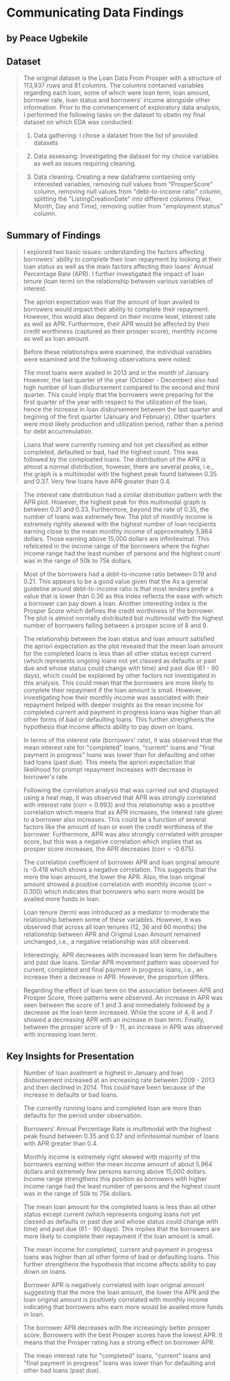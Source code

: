 # Communicating Data Findings

## by Peace Ugbekile

## Dataset

> The original dataset is the Loan Data From Prosper with a structure of 113,937 rows and 81 columns. The columns contained variables regarding each loan, some of which were loan term, loan amount, borrower rate, loan status and borrowers' income alongside other information. Prior to the commencement of exploratory data analysis, I performed the following tasks on the dataset to obatin my final dataset on which EDA was conducted:

> 1. Data gathering: I chose a dataset from the list of provided datasets

> 2. Data assessing: Investigating the dataset for my choice variables as well as issues requiring cleaning.

> 3. Data cleaning: Creating a new dataframe containing only interested variables, removing null values from "ProsperScore" column, removing null values from "debt-to-income ratio" column, splitting the "ListingCreationDate" into different columns (Year, Month, Day and Time),  removing outlier from "employment status" column.

## Summary of Findings

> I explored two basic issues: understanding the factors affecting borrowers' ability to complete their loan repayment by looking at their loan status as well as the main factors affecting their loans' Annual Percentage Rate (APR). I further investigated the impact of loan tenure (loan term) on the relationship between various variables of interest.

> The apriori expectation was that the amount of loan availed to borrowers would impact their ability to complete their repayment. However, this would also depend on their income level, interest rate as well as APR. Furthermore, their APR would be affected by their credit worthiness (captured as their prosper score), monthly income as well as loan amount.

> Before these relationships were examined, the individual variables were examined and the following observations were noted:

> The most loans were availed in 2013 and in the month of January. However, the last quarter of the year (October - December) also had high number of loan disbursement compared to the second and third quarter. This could imply that the borrowers were preparing for the first quarter of the year with respect to the utilization of the loan, hence the increase in loan disbursement between the last quarter and begining of the first quarter (January and February). Other quarters were most likely production and utilization period, rather than a period for debt accummulation. 

> Loans that were currently running and not yet classified as either completed, defaulted or bad, had the highest count. This was followed by the comploeted loans. The distribution of the APR is almost a normal distribution, however, there are several peaks, i.e., the graph is a multimodal with the highest peak found between 0.35 and 0.37. Very few loans have APR greater than 0.4.

> The interest rate distribution had a similar distribution pattern with the APR plot. However, the highest peak for this multimodal graph is between 0.31 and 0.33. Furthermore, beyond the rate of 0.35, the number of loans was extremely few. The plot of monthly income is extremely rightly skewed with the highest number of loan recipients earning close to the mean monthly income of approximately 5,964 dollars. Those earning above 15,000 dollars are infinitesimal. This refelceted in the income range of the borrowers where the higher income range had the least number of persons and the highest count was in the range of 50k to 75k dollars.

>  Most of the borrowers had a debt-to-income ratio between 0.19 and 0.21. This appears to be a good value given that the As a general guideline around debt-to-income ratio is that most lenders prefer a value that is lower than 0.36 as this index reflects the ease with which a borrower can pay down a loan. Another interesting index is the Prosper Score which defines the credit worthiness of the borrower. The plot is almost normally distributed but multimodal with the highest number of borrowers falling between a prosper score of 8 and 9.

> The relationship between the loan status and loan amount satisfied the apriori expectation as the plot revealed that the mean loan amount for the completed loans is less than all other status except current (which represents ongoing loans not yet classed as defaults or past due and whose status could change with time) and past due (61 - 90 days), which could be explained by other factors not investigated in this analysis. This could mean that the borrowers are more likely to complete their repayment if the loan amount is small. However, investigating how their monthly income was associated with their repayment helped with deeper insights as the mean income for completed current and payment in progress loans was higher than all other forms of bad or defaulting loans. This further strengthens the hypothesis that income affects ability to pay down on loans.

> In terms of the interest rate (borrowers' rate), it was observed that the mean interest rate for "completed" loans, "current" loans and "final payment in progress" loans was lower than for defaulting and other bad loans (past due). This meets the apriori expectation that likelihood for prompt repayment increases with decrease in borrower's rate.

> Following the correlation analysis that was carried out and displayed using a heat map, it was observed that APR was strongly correlated with interest rate (corr = 0.993) and this relationship was a postitve correlation which means that as APR increases, the interest rate given to a borrower also increases. This could be a function of several factors like the amount of loan or even the credit worthiness of the borrower. Furthermore, APR was also strongly correlated with prosper score, but this was a negative correlation which implies that as prosper score increases, the APR decreases (corr = -0.675).

> The correlation coefficient of borrower APR and loan original amount is -0.418 which shows a negative correlation. This suggests that the more the loan amount, the lower the APR. Also, the loan original amount showed a positive correlation with monthly income (corr = 0.300) which indicates that borrowers who earn more would be availed more funds in loan.

> Loan tenure (term) was introduced as a mediator to moderate the relationship between some of these variables. However, it was observed that across all loan tenures (12, 36 and 60 months) the relationship between APR and Original Loan Amount remained unchanged, i.e., a negative relationship was still observed.

> Interestingly, APR decreases with increased loan term for defaulters and past due loans. Similar APR movement pattern was observed for current, completed and final payment in progress loans, i.e., an increase then a decrease in APR. However, the proportion differs.

> Regarding the effect of loan term on the association between APR and Prosper Score, three patterns were observed. An increase in APR was seen between the score of 1 and 3 and immediately followed by a decrease as the loan term increased. While the score of 4, 6 and 7 showed a decreasing APR with an increase in loan term. Finally, between the prosper score of 9 - 11, an increase in APR was observed with increasing loan term.

## Key Insights for Presentation

> Number of loan availment is highest in January and loan disbursement increased at an increasing rate between 2009 - 2013 and then declined in 2014. This could have been because of the increase in defaults or bad loans.

> The currently running loans and completed loan are more than defaults for the period under observation.

> Borrowers' Annual Percentage Rate is multimodal with the highest peak found between 0.35 and 0.37 and infinitesimal number of loans with APR greater than 0.4.

> Monthly income is extremely right skewed with majority of the borrowers earning within the mean income amount of about 5,964 dollars and extremely few persons earning above 15,000 dollars. Income range strengthens this position as borrowers with higher income range had the least number of persons and the highest count was in the range of 50k to 75k dollars.

> The mean loan amount for the completed loans is less than all other status except current (which represents ongoing loans not yet classed as defaults or past due and whose status could change with time) and past due (61 - 90 days). This implies that the borrowers are more likely to complete their repayment if the loan amount is small. 

> The mean income for completed, current and payment in progress loans was higher than all other forms of bad or defaulting loans. This further strengthens the hypothesis that income affects ability to pay down on loans.

> Borrower APR is negatively correlated with loan original amount suggesting that the more the loan amount, the lower the APR and the loan original amount is positively correlated with monthly income indicating that borrowers who earn more would be availed more funds in loan.

> The borrower APR decreases with the increasingly better prosper score. Borrowers with the best Prosper scores have the lowest APR. It means that the Prosper rating has a strong effect on borrower APR.

> The mean interest rate for "completed" loans, "current" loans and "final payment in progress" loans was lower than for defaulting and other bad loans (past due). 

